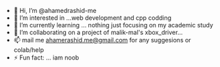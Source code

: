 - 👋 Hi, I’m @ahamedrashid-me
- 👀 I’m interested in ...web development and cpp codding
- 🌱 I’m currently learning ... nothing just focusing on my academic study
- 💞️ I’m collaborating on a project of malik-mal's xbox_driver...
- 📫 mail me ahamerashid.me@gmail.com for any suggesions or colab/help
- ⚡ Fun fact: ... iam noob 

<!---
ahamedrashid-me/ahamedrashid-me is a ✨ special ✨ repository because its `README.md` (this file) appears on your GitHub profile.
You can click the Preview link to take a look at your changes.
--->
